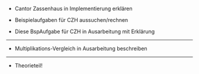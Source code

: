 
- Cantor Zassenhaus in Implementierung erklären

- Beispielaufgaben für CZH aussuchen/rechnen

- Diese BspAufgabe für CZH in Ausarbeitung mit Erklärung

----------

- Multiplikations-Vergleich in Ausarbeitung beschreiben

---------- 

- Theorieteil!


